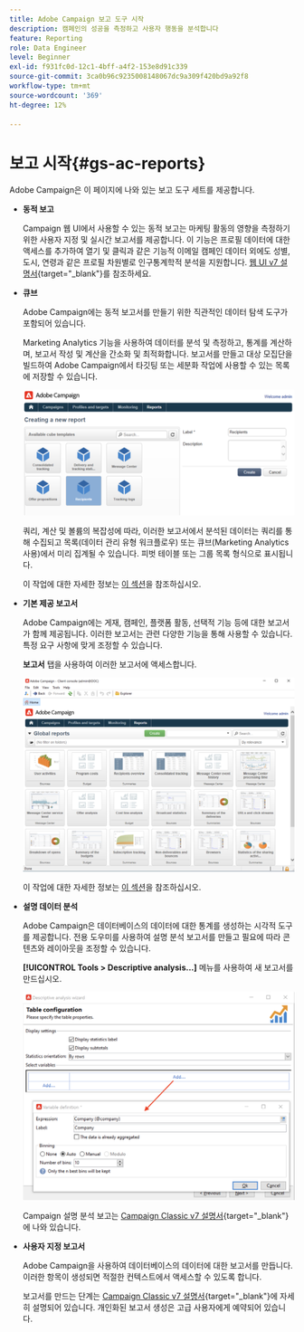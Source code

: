 ```yaml
---
title: Adobe Campaign 보고 도구 시작
description: 캠페인의 성공을 측정하고 사용자 행동을 분석합니다
feature: Reporting
role: Data Engineer
level: Beginner
exl-id: f931fc0d-12c1-4bff-a4f2-153e8d91c339
source-git-commit: 3ca0b96c9235008148067dc9a309f420bd9a92f8
workflow-type: tm+mt
source-wordcount: '369'
ht-degree: 12%

---
```


# 보고 시작{#gs-ac-reports}

Adobe Campaign은 이 페이지에 나와 있는 보고 도구 세트를 제공합니다.

* **동적 보고**

  Campaign 웹 UI에서 사용할 수 있는 동적 보고는 마케팅 활동의 영향을 측정하기 위한 사용자 지정 및 실시간 보고서를 제공합니다. 이 기능은 프로필 데이터에 대한 액세스를 추가하여 열기 및 클릭과 같은 기능적 이메일 캠페인 데이터 외에도 성별, 도시, 연령과 같은 프로필 차원별로 인구통계학적 분석을 지원합니다. [웹 UI v7 설명서](https://experienceleague.adobe.com/docs/campaign-web/v8/reports/dynamic-reporting/get-started-reporting.html){target="_blank"}를 참조하세요.

* **큐브**

  Adobe Campaign에는 동적 보고서를 만들기 위한 직관적인 데이터 탐색 도구가 포함되어 있습니다.

  Marketing Analytics 기능을 사용하여 데이터를 분석 및 측정하고, 통계를 계산하며, 보고서 작성 및 계산을 간소화 및 최적화합니다. 보고서를 만들고 대상 모집단을 빌드하여 Adobe Campaign에서 타깃팅 또는 세분화 작업에 사용할 수 있는 목록에 저장할 수 있습니다.

  ![](assets/create-a-report.png)

  쿼리, 계산 및 볼륨의 복잡성에 따라, 이러한 보고서에서 분석된 데이터는 쿼리를 통해 수집되고 목록(데이터 관리 유형 워크플로우) 또는 큐브(Marketing Analytics 사용)에서 미리 집계될 수 있습니다. 피벗 테이블 또는 그룹 목록 형식으로 표시됩니다.

  이 작업에 대한 자세한 정보는 [이 섹션](gs-cubes.md)을 참조하십시오.

* **기본 제공 보고서**

  Adobe Campaign에는 게재, 캠페인, 플랫폼 활동, 선택적 기능 등에 대한 보고서가 함께 제공됩니다. 이러한 보고서는 관련 다양한 기능을 통해 사용할 수 있습니다. 특정 요구 사항에 맞게 조정할 수 있습니다.

  **보고서** 탭을 사용하여 이러한 보고서에 액세스합니다.

  ![](assets/built-in-reports.png)

  이 작업에 대한 자세한 정보는 [이 섹션](built-in-reports.md)을 참조하십시오.

* **설명 데이터 분석**

  Adobe Campaign은 데이터베이스의 데이터에 대한 통계를 생성하는 시각적 도구를 제공합니다. 전용 도우미를 사용하여 설명 분석 보고서를 만들고 필요에 따라 콘텐츠와 레이아웃을 조정할 수 있습니다.

  **[!UICONTROL Tools > Descriptive analysis...]** 메뉴를 사용하여 새 보고서를 만드십시오.

  ![](assets/desc-analysis-report.png)

  Campaign 설명 분석 보고는 [Campaign Classic v7 설명서](https://experienceleague.adobe.com/docs/campaign-classic/using/reporting/analyzing-populations/about-descriptive-analysis.html?lang=ko){target="_blank"}에 나와 있습니다.

* **사용자 지정 보고서**

  Adobe Campaign을 사용하여 데이터베이스의 데이터에 대한 보고서를 만듭니다. 이러한 항목이 생성되면 적절한 컨텍스트에서 액세스할 수 있도록 합니다.

  보고서를 만드는 단계는 [Campaign Classic v7 설명서](https://experienceleague.adobe.com/docs/campaign-classic/using/reporting/creating-new-reports/about-reports-creation-in-campaign.html?lang=ko){target="_blank"}에 자세히 설명되어 있습니다. 개인화된 보고서 생성은 고급 사용자에게 예약되어 있습니다.
